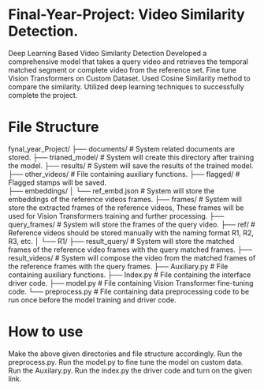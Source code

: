 # Final-Year-Project: Video Similarity Detection.
Deep Learning Based Video Similarity Detection
Developed a comprehensive model that takes a query video and retrieves the
temporal matched segment or complete video from the reference set.
Fine tune Vision Transformers on Custom Dataset.
Used Cosine Similarity method to compare the similarity.
Utilized deep learning techniques to successfully complete the project.

# File Structure
fynal_year_Project/
├── documents/         # System related documents are stored.
├── trianed_model/     # System will create this directory after training the model.
├── results/           # System will save the results of the trained model.
├── other_videos/      # File containing auxiliary functions.
├── flagged/           # Flagged stamps will be saved.  
├── embeddings/
│   └── ref_embd.json  # System will store the embeddings of the reference videos frames.
├── frames/            # System will store the extracted frames of the reference videos, These frames will be used for Vision Transformers training and further processing.
├── query_frames/      # System will store the frames of the query video.
├── ref/               # Reference videos should be stored manually with the naming format R1, R2, R3, etc.
│   └── R1/
├── result_query/      # System will store the matched frames of the reference video frames with the query matched frames.
├── result_videos/     # System will compose the video from the matched frames of the reference frames with the query frames.
├── Auxiliary.py       # File containing auxiliary functions.
├── Index.py           # File containing the interface driver code.
├── model.py           # File containing Vision Transformer fine-tuning code.
└── preprocess.py      # File containing data preprocessing code to be run once before the model training and driver code.

# How to use
Make the above given directories and file structure accordingly.
Run the preprocess.py.
Run the model.py to fine tune the model on custom data.
Run the Auxilary.py.
Run the index.py the driver code and turn on the given link.
